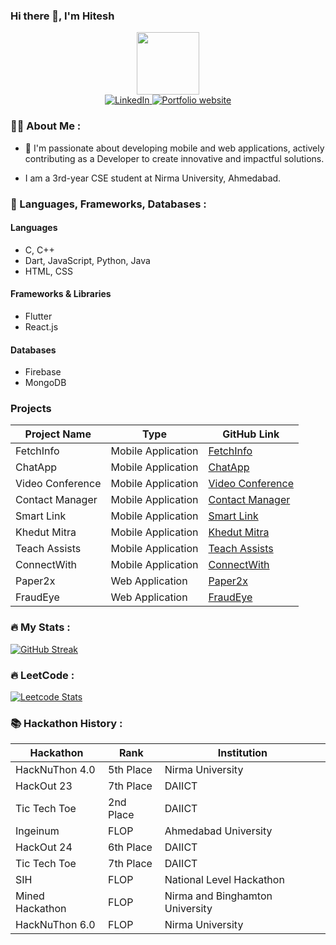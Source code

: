 ### Hi there 👋, I'm Hitesh

<div id="header" align="center">
  <img src="https://media.giphy.com/media/M9gbBd9nbDrOTu1Mqx/giphy.gif" width="100"/>
</div>

<div id="badges" align="center">
  
  <a href="https://in.linkedin.com/in/hitesh-mori-562673273">
    <img src="https://img.shields.io/badge/LinkedIn-blue?style=for-the-badge&logo=linkedin&logoColor=white" alt="LinkedIn"/>
  </a>
  <a href="https://hitesh-mori.vercel.app">
    <img src="https://img.shields.io/badge/website-orange?style=for-the-badge" alt="Portfolio website">
  </a>
</div>

### 👩‍💻 About Me :

- 👀 I'm passionate about developing mobile and web applications, actively contributing as a Developer to create innovative and impactful solutions.

- I am a 3rd-year CSE student at Nirma University, Ahmedabad.

### 🔧 Languages, Frameworks, Databases :

#### **Languages**
- C, C++
- Dart, JavaScript, Python, Java
- HTML, CSS

#### **Frameworks & Libraries**
- Flutter
- React.js

#### **Databases**
- Firebase
- MongoDB

### **Projects**

| **Project Name** | **Type** | **GitHub Link** |
|----------------|-----------|----------------|
| FetchInfo | Mobile Application | [FetchInfo](https://github.com/Hitesh123mori/Scanner-App---Flutter) |
| ChatApp | Mobile Application | [ChatApp](https://github.com/Hitesh123mori/Chat_App) |
| Video Conference | Mobile Application | [Video Conference](https://github.com/Hitesh123mori/video_meet_App) |
| Contact Manager | Mobile Application | [Contact Manager](https://github.com/Hitesh123mori/Contact_Manager) |
| Smart Link | Mobile Application | [Smart Link](https://github.com/Hitesh123mori/ingenious-5.0) |
| Khedut Mitra | Mobile Application | [Khedut Mitra](https://github.com/Hitesh123mori/hack_24?tab=readme-ov-file) |
| Teach Assists | Mobile Application | [Teach Assists](https://github.com/Hitesh123mori/tic-tech-teo-24) |
| ConnectWith | Mobile Application | [ConnectWith](https://github.com/Hitesh123mori/connect_with) |
| Paper2x | Web Application | [Paper2x](https://github.com/Hitesh123mori/mined_2025) |
| FraudEye | Web Application | [FraudEye](https://github.com/Hitesh123mori/hacknuthon-6.0) |



### 🔥 My Stats :
[![GitHub Streak](http://github-readme-streak-stats.herokuapp.com?user=Hitesh123mori&theme=dark&background=000000)](https://git.io/streak-stats)


### 🔥 LeetCode :

[![Leetcode Stats](https://leetcard.jacoblin.cool/harshmori0521)](https://leetcode.com/harshmori0521)

### 📚 Hackathon History :

| Hackathon         | Rank        | Institution |
|------------------|------------|-------------|
| HackNuThon 4.0  | 5th Place   | Nirma University |
| HackOut 23      | 7th Place   | DAIICT |
| Tic Tech Toe    | 2nd Place   | DAIICT |
| Ingeinum        | FLOP        | Ahmedabad University |
| HackOut 24      | 6th Place   | DAIICT |
| Tic Tech Toe    | 7th Place   | DAIICT |
| SIH             | FLOP        | National Level Hackathon |
| Mined Hackathon | FLOP        | Nirma and Binghamton University |
| HackNuThon 6.0  | FLOP        | Nirma University |


